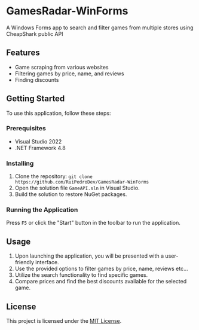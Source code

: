 # GamesRadar-WinForms
A Windows Forms app to search and filter games from multiple stores using CheapShark public API

## Features

- Game scraping from various websites
- Filtering games by price, name, and reviews
- Finding discounts

## Getting Started

To use this application, follow these steps:

### Prerequisites

- Visual Studio 2022
- .NET Framework 4.8

### Installing

1. Clone the repository: `git clone https://github.com/RuiPedroDev/GamesRadar-WinForms`
2. Open the solution file `GameAPI.sln` in Visual Studio.
3. Build the solution to restore NuGet packages.

### Running the Application

Press `F5` or click the "Start" button in the toolbar to run the application.

## Usage

1. Upon launching the application, you will be presented with a user-friendly interface.
2. Use the provided options to filter games by price, name, reviews etc...
3. Utilize the search functionality to find specific games.
4. Compare prices and find the best discounts available for the selected game.

## License

This project is licensed under the [MIT License](LICENSE).

